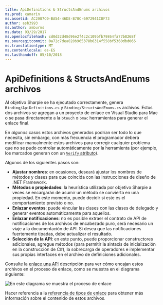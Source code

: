 ```yaml
---
title: ApiDefinitions & StructsAndEnums archivos
ms.prod: xamarin
ms.assetid: AC2087C0-BA54-46D8-B70C-6972941C8F73
author: asb3993
ms.author: amburns
ms.date: 03/29/2017
ms.openlocfilehash: cd0d32d48d96e2f4c2c109bfb79864fa77b8268f
ms.sourcegitcommit: 0a72c7dea020b965378b6314f558bf5360dbd066
ms.translationtype: MT
ms.contentlocale: es-ES
ms.lasthandoff: 05/10/2018
---
```

# <a name="apidefinitions--structsandenums-files"></a>ApiDefinitions & StructsAndEnums archivos

Al objetivo Sharpie se ha ejecutado correctamente, genera `Binding/ApiDefinitions.cs` y `Binding/StructsAndEnums.cs` archivos.
Estos dos archivos se agregan a un proyecto de enlace en Visual Studio para Mac o se pasa directamente a la `btouch` o `bmac` herramientas para generar el enlace final.

En *algunos* casos estos archivos generados podrían ser todo lo que necesita, sin embargo, con más frecuencia el programador deberá modificar manualmente estos archivos para corregir cualquier problema que no se pudo controlar automáticamente por la herramienta (por ejemplo, los marcados generan con un [ `Verify` atributo](~/cross-platform/macios/binding/objective-sharpie/platform/verify.md)).

Algunos de los siguientes pasos son:

- **Ajustar nombres**: en ocasiones, deseará ajustar los nombres de métodos y clases para que coincida con las instrucciones de diseño de .NET Framework.
- **Métodos o propiedades**: la heurística utilizada por objetivo Sharpie a veces se encargarán de asumir un método se convierta en una propiedad. En este momento, puede decidir si este es el comportamiento previsto o no.
- **Enlazar eventos**: puede vincular las clases con las clases de delegado y generar eventos automáticamente para aquellos.
- **Enlazar notificaciones**: no es posible extraer el contrato de API de notificaciones de los archivos de encabezado puro, será necesario un viaje a la documentación de API. Si desea que las notificaciones fuertemente tipadas, debe actualizar el resultado.
- **Selección de la API**: en este punto, puede proporcionar constructores adicionales, agregue métodos (para permitir la sintaxis de inicialización en la construcción de C#), la sobrecarga de operadores e implementar sus propias interfaces en el archivo de definiciones adicionales.

Consulte la [enlace una API](~/cross-platform/macios/binding/objective-c-libraries.md) descripción para ver cómo encajan estos archivos en el proceso de enlace, como se muestra en el diagrama siguiente:

![](apidefinitions-structsandenums-images/binding-flowchart.png "En este diagrama se muestra el proceso de enlace")

Hacer referencia a la [referencia de tipos de enlace](~/cross-platform/macios/binding/binding-types-reference.md) para obtener más información sobre el contenido de estos archivos.

